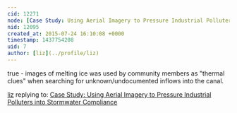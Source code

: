 ```yaml
---
cid: 12271
node: [Case Study: Using Aerial Imagery to Pressure Industrial Polluters into Stormwater Compliance ](../notes/gretchengehrke/07-23-2015/case-study-using-aerial-imagery-to-pressure-industrial-polluters-into-stormwater-compliance)
nid: 12095
created_at: 2015-07-24 16:10:08 +0000
timestamp: 1437754208
uid: 7
author: [liz](../profile/liz)
---
```


true - images of melting ice was used by community members as "thermal clues" when searching for unknown/undocumented inflows into the canal. 

[liz](../profile/liz) replying to: [Case Study: Using Aerial Imagery to Pressure Industrial Polluters into Stormwater Compliance ](../notes/gretchengehrke/07-23-2015/case-study-using-aerial-imagery-to-pressure-industrial-polluters-into-stormwater-compliance)

